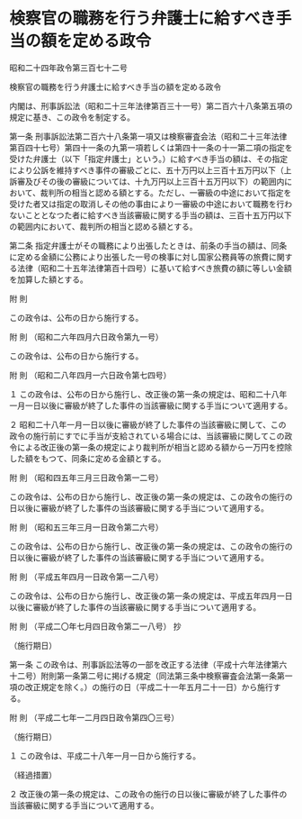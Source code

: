 # 検察官の職務を行う弁護士に給すべき手当の額を定める政令

昭和二十四年政令第三百七十二号

検察官の職務を行う弁護士に給すべき手当の額を定める政令

内閣は、刑事訴訟法（昭和二十三年法律第百三十一号）第二百六十八条第五項の規定に基き、この政令を制定する。

第一条 刑事訴訟法第二百六十八条第一項又は検察審査会法（昭和二十三年法律第百四十七号）第四十一条の九第一項若しくは第四十一条の十一第二項の指定を受けた弁護士（以下「指定弁護士」という。）に給すべき手当の額は、その指定により公訴を維持すべき事件の審級ごとに、五十万円以上三百十五万円以下（上訴審及びその後の審級については、十九万円以上三百十五万円以下）の範囲内において、裁判所の相当と認める額とする。ただし、一審級の中途において指定を受けた者又は指定の取消しその他の事由により一審級の中途において職務を行わないこととなつた者に給すべき当該審級に関する手当の額は、三百十五万円以下の範囲内において、裁判所の相当と認める額とする。

第二条 指定弁護士がその職務により出張したときは、前条の手当の額は、同条に定める金額に公務により出張した一号の検事に対し国家公務員等の旅費に関する法律（昭和二十五年法律第百十四号）に基いて給すべき旅費の額に等しい金額を加算した額とする。

附 則

この政令は、公布の日から施行する。

附 則 （昭和二六年四月六日政令第九一号）

この政令は、公布の日から施行する。

附 則 （昭和二八年四月一六日政令第七四号）

１ この政令は、公布の日から施行し、改正後の第一条の規定は、昭和二十八年一月一日以後に審級が終了した事件の当該審級に関する手当について適用する。

２ 昭和二十八年一月一日以後に審級が終了した事件の当該審級に関して、この政令の施行前にすでに手当が支給されている場合には、当該審級に関してこの政令による改正後の第一条の規定により裁判所が相当と認める額から一万円を控除した額をもつて、同条に定める金額とする。

附 則 （昭和四五年三月三日政令第一二号）

この政令は、公布の日から施行し、改正後の第一条の規定は、この政令の施行の日以後に審級が終了した事件の当該審級に関する手当について適用する。

附 則 （昭和五三年三月一日政令第二六号）

この政令は、公布の日から施行し、改正後の第一条の規定は、この政令の施行の日以後に審級が終了した事件の当該審級に関する手当について適用する。

附 則 （平成五年四月一日政令第一二八号）

この政令は、公布の日から施行し、改正後の第一条の規定は、平成五年四月一日以後に審級が終了した事件の当該審級に関する手当について適用する。

附 則 （平成二〇年七月四日政令第二一八号） 抄

（施行期日）

第一条 この政令は、刑事訴訟法等の一部を改正する法律（平成十六年法律第六十二号）附則第一条第二号に掲げる規定（同法第三条中検察審査会法第一条第一項の改正規定を除く。）の施行の日（平成二十一年五月二十一日）から施行する。

附 則 （平成二七年一二月四日政令第四〇三号）

（施行期日）

１ この政令は、平成二十八年一月一日から施行する。

（経過措置）

２ 改正後の第一条の規定は、この政令の施行の日以後に審級が終了した事件の当該審級に関する手当について適用する。
